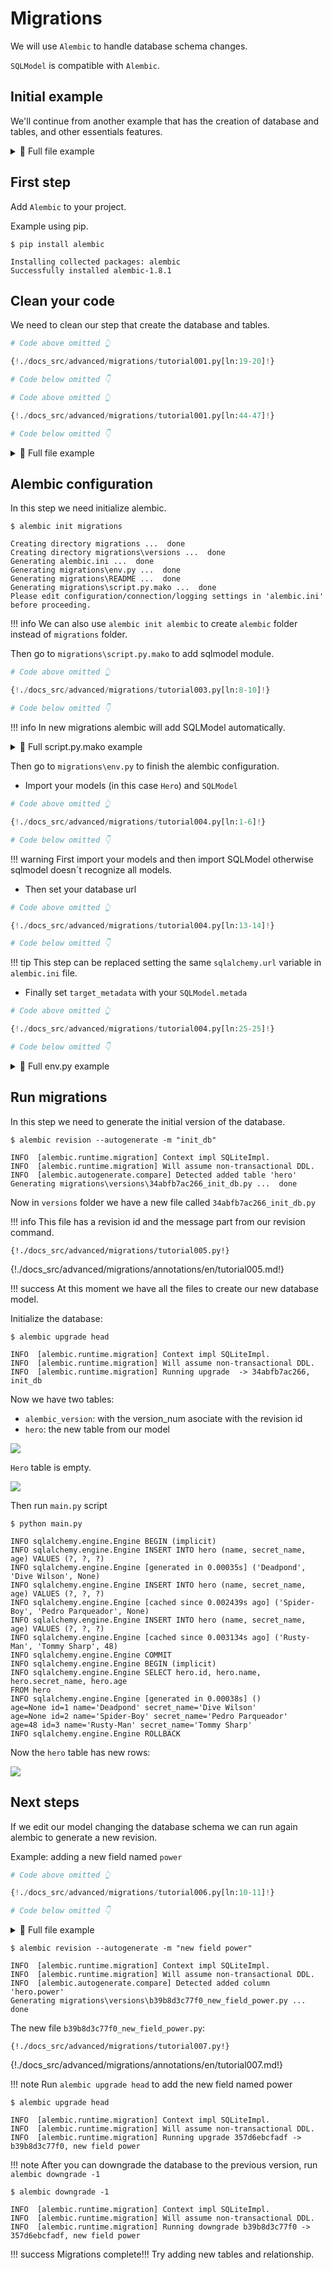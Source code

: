 # Migrations

We will use `Alembic` to handle database schema changes.

`SQLModel` is compatible with `Alembic`.  

## Initial example

We'll continue from another example that has the creation of database and tables, and other essentials features.

<details>
<summary>👀 Full file example</summary>

```Python
{!./docs_src/advanced/migrations/tutorial001.py!}
```

</details>

## First step

Add `Alembic` to your project.

Example using pip.

<div class="termy">

```console
$ pip install alembic

Installing collected packages: alembic
Successfully installed alembic-1.8.1
```

</div>

## Clean your code

We need to clean our step that create the database and tables.

```Python hl_lines="3-4"
# Code above omitted 👆

{!./docs_src/advanced/migrations/tutorial001.py[ln:19-20]!}

# Code below omitted 👇
```

```Python hl_lines="4-4"
# Code above omitted 👆

{!./docs_src/advanced/migrations/tutorial001.py[ln:44-47]!}

# Code below omitted 👇
```

<details>
<summary>👀 Full file example</summary>

```Python
{!./docs_src/advanced/migrations/main.py!}
```

</details>

## Alembic configuration

In this step we need initialize alembic.

<div class="termy">

```console
$ alembic init migrations

Creating directory migrations ...  done
Creating directory migrations\versions ...  done
Generating alembic.ini ...  done
Generating migrations\env.py ...  done
Generating migrations\README ...  done
Generating migrations\script.py.mako ...  done
Please edit configuration/connection/logging settings in 'alembic.ini' before proceeding.    

```

</div>

!!! info
    We can also use `alembic init alembic` to create `alembic` folder instead of `migrations` folder.

Then go to `migrations\script.py.mako` to add sqlmodel module.

```Python hl_lines="5-5"
# Code above omitted 👆

{!./docs_src/advanced/migrations/tutorial003.py[ln:8-10]!}

# Code below omitted 👇
```

!!! info
    In new migrations alembic will add SQLModel automatically.

<details>
<summary>👀 Full script.py.mako example</summary>

```Python
{!./docs_src/advanced/migrations/tutorial003.py!}
```

</details>

Then go to `migrations\env.py` to finish the alembic configuration.

- Import your models (in this case `Hero`) and `SQLModel`

```Python hl_lines="5-6"
# Code above omitted 👆

{!./docs_src/advanced/migrations/tutorial004.py[ln:1-6]!}

# Code below omitted 👇
```

!!! warning
    First import your models and then import SQLModel otherwise sqlmodel doesn´t recognize all models.

- Then set your database url

```Python hl_lines="4-4"
# Code above omitted 👆

{!./docs_src/advanced/migrations/tutorial004.py[ln:13-14]!}

# Code below omitted 👇
```

!!! tip
    This step can be replaced setting the same `sqlalchemy.url` variable in `alembic.ini` file.

- Finally set `target_metadata` with your `SQLModel.metada`

```Python hl_lines="3-3"
# Code above omitted 👆

{!./docs_src/advanced/migrations/tutorial004.py[ln:25-25]!}

# Code below omitted 👇
```

<details>
<summary>👀 Full env.py example</summary>

```Python
{!./docs_src/advanced/migrations/tutorial004.py!}
```

</details>

## Run migrations

In this step we need to generate the initial version of the database.

<div class="termy">

```console
$ alembic revision --autogenerate -m "init_db"

INFO  [alembic.runtime.migration] Context impl SQLiteImpl.
INFO  [alembic.runtime.migration] Will assume non-transactional DDL.
INFO  [alembic.autogenerate.compare] Detected added table 'hero'
Generating migrations\versions\34abfb7ac266_init_db.py ...  done
```

</div>

Now in `versions` folder we have a new file called `34abfb7ac266_init_db.py`

!!! info
    This file has a revision id and the message part from our revision command.

```{ .python .annotate }
{!./docs_src/advanced/migrations/tutorial005.py!}
```

{!./docs_src/advanced/migrations/annotations/en/tutorial005.md!}

!!! success
    At this moment we have all the files to create our new database model.

Initialize the database:

<div class="termy">

```console
$ alembic upgrade head

INFO  [alembic.runtime.migration] Context impl SQLiteImpl.
INFO  [alembic.runtime.migration] Will assume non-transactional DDL.       
INFO  [alembic.runtime.migration] Running upgrade  -> 34abfb7ac266, init_db
```

</div>

Now we have two tables:

- `alembic_version`: with the version_num asociate with the revision id
- `hero`: the new table from our model

<img class="shadow" src="/img/advanced/migrations/migrations001.png">

`Hero` table is empty.

<img class="shadow" src="/img/advanced/migrations/migrations002.png">

Then run `main.py` script

<div class="termy">

```console
$ python main.py

INFO sqlalchemy.engine.Engine BEGIN (implicit)
INFO sqlalchemy.engine.Engine INSERT INTO hero (name, secret_name, age) VALUES (?, ?, ?)
INFO sqlalchemy.engine.Engine [generated in 0.00035s] ('Deadpond', 'Dive Wilson', None)
INFO sqlalchemy.engine.Engine INSERT INTO hero (name, secret_name, age) VALUES (?, ?, ?)
INFO sqlalchemy.engine.Engine [cached since 0.002439s ago] ('Spider-Boy', 'Pedro Parqueador', None)
INFO sqlalchemy.engine.Engine INSERT INTO hero (name, secret_name, age) VALUES (?, ?, ?)
INFO sqlalchemy.engine.Engine [cached since 0.003134s ago] ('Rusty-Man', 'Tommy Sharp', 48)      
INFO sqlalchemy.engine.Engine COMMIT
INFO sqlalchemy.engine.Engine BEGIN (implicit)
INFO sqlalchemy.engine.Engine SELECT hero.id, hero.name, hero.secret_name, hero.age 
FROM hero
INFO sqlalchemy.engine.Engine [generated in 0.00038s] ()
age=None id=1 name='Deadpond' secret_name='Dive Wilson'
age=None id=2 name='Spider-Boy' secret_name='Pedro Parqueador'
age=48 id=3 name='Rusty-Man' secret_name='Tommy Sharp'
INFO sqlalchemy.engine.Engine ROLLBACK
```

</div>

Now the `hero` table has new rows:

<img class="shadow" src="/img/advanced/migrations/migrations003.png">

## Next steps

If we edit our model changing the database schema we can run again alembic to generate a new revision.

Example: adding a new field named `power`

```Python hl_lines="4-4"
# Code above omitted 👆

{!./docs_src/advanced/migrations/tutorial006.py[ln:10-11]!}

# Code below omitted 👇
```

<details>
<summary>👀 Full file example</summary>

```Python
{!./docs_src/advanced/migrations/tutorial006.py!}
```

</details>

<div class="termy">

```console
$ alembic revision --autogenerate -m "new field power"

INFO  [alembic.runtime.migration] Context impl SQLiteImpl.
INFO  [alembic.runtime.migration] Will assume non-transactional DDL.
INFO  [alembic.autogenerate.compare] Detected added column 'hero.power'
Generating migrations\versions\b39b8d3c77f0_new_field_power.py ...  done
```

</div>

The new file `b39b8d3c77f0_new_field_power.py`:

```{ .python .annotate }
{!./docs_src/advanced/migrations/tutorial007.py!}
```

{!./docs_src/advanced/migrations/annotations/en/tutorial007.md!}

!!! note
    Run `alembic upgrade head` to add the new field named power

<div class="termy">

```console
$ alembic upgrade head

INFO  [alembic.runtime.migration] Context impl SQLiteImpl.
INFO  [alembic.runtime.migration] Will assume non-transactional DDL.
INFO  [alembic.runtime.migration] Running upgrade 357d6ebcfadf -> b39b8d3c77f0, new field power
```

</div>

!!! note
    After you can downgrade the database to the previous version, run `alembic downgrade -1`

<div class="termy">

```console
$ alembic downgrade -1

INFO  [alembic.runtime.migration] Context impl SQLiteImpl.
INFO  [alembic.runtime.migration] Will assume non-transactional DDL.
INFO  [alembic.runtime.migration] Running downgrade b39b8d3c77f0 -> 357d6ebcfadf, new field power
```

</div>

!!! success
    Migrations complete!!! Try adding new tables and relationship.
